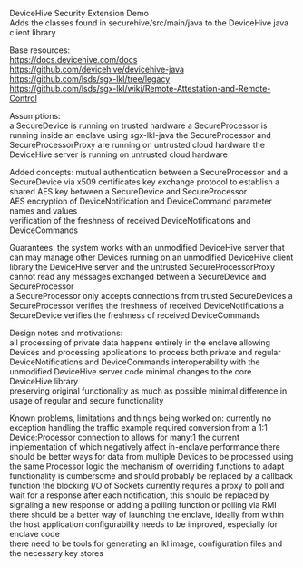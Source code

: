 DeviceHive Security Extension Demo    
Adds the classes found in securehive/src/main/java to the DeviceHive java client library   


Base resources:   
https://docs.devicehive.com/docs    
https://github.com/devicehive/devicehive-java  
https://github.com/lsds/sgx-lkl/tree/legacy   
https://github.com/lsds/sgx-lkl/wiki/Remote-Attestation-and-Remote-Control  


Assumptions:    
a SecureDevice is running on trusted hardware 
a SecureProcessor is running inside an enclave using sgx-lkl-java
the SecureProcessor and SecureProcessorProxy are running on untrusted cloud hardware
the DeviceHive server is running on untrusted cloud hardware   

Added concepts: 
mutual authentication between a SecureProcessor and a SecureDevice via x509 certificates
key exchange protocol to establish a shared AES key between a SecureDevice and SecureProcessor    
AES encryption of DeviceNotification and DeviceCommand parameter names and values   
verification of the freshness of received DeviceNotifications and DeviceCommands   

Guarantees: 
the system works with an unmodified DeviceHive server that can may manage other Devices running on an unmodified DeviceHive client library 
the DeviceHive server and the untrusted SecureProcessorProxy cannot read any messages exchanged between a SecureDevice and SecureProcessor  
a SecureProcessor only accepts connections from trusted SecureDevices
a SecureProcessor verifies the freshness of received DeviceNotifications
a SecureDevice verifies the freshness of received DeviceCommands   

Design notes and motivations:  
all processing of private data happens entirely in the enclave
allowing Devices and processing applications to process both private and regular DeviceNotifications and DeviceCommands
interoperability with the unmodified DeviceHive server code 
minimal changes to the core DeviceHive library  
preserving original functionality as much as possible 
minimal difference in usage of regular and secure functionality   

Known problems, limitations and things being worked on:
currently no exception handling 
the traffic example required conversion from a 1:1 Device:Processor connection to allows for many:1 the current implementation of which negatively affect in-enclave performance 
there should be better ways for data from multiple Devices to be processed using the same Processor logic 
the mechanism of overriding functions to adapt functionality is cumbersome and should probably be replaced by a callback function 
the blocking I/O of Sockets currently requires a proxy to poll and wait for a response after each notification, this should be replaced by signaling a new response or adding a polling function or polling via RMI
there should be a better way of launching the enclave, ideally from within the host application 
configurability needs to be improved, especially for enclave code  
there need to be tools for generating an lkl image, configuration files and the necessary key stores  

